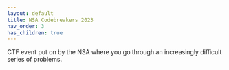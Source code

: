 ```yaml
---
layout: default
title: NSA Codebreakers 2023
nav_order: 3
has_children: true
---
```


CTF event put on by the NSA where you go through an increasingly difficult series of problems.